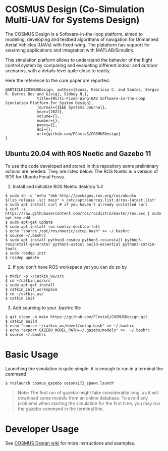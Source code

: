 # COSMUS Design (Co-Simulation Multi-UAV for Systems Design)

The COSMUS Design is a Software-in-the-loop platform, aimed to modeling, developing and testbed algorithms of navigation for Unmanned Aerial Vehicles (UAVs) with fixed-wing. The plataform has support for swarming applications and integration with MATLAB/Simulink.

This simulation platform allows to understand the behavior of the flight control system by comparing and evaluating different indoor and outdoor scenarios, with a details level quite close to reality.

Here the reference to the core paper are reported.

```console
@ARTICLE{COSMUSDesign, author={Souza, Fabrício C. and Santos, Sérgio R. Barros Dos and Givigi, Sidney N.},
              title={Multi-Fixed-Wing-UAV Software-in-the-Loop Simulation Platform for System Design},
              journal={IEEE Systems Journal},
              year={2022},
              volume={},
              number={},
              pages={},
              doi={},
              url={github.com/FCostaS/COSMUSDesign}
}
```

## Ubuntu 20.04 with ROS Noetic and Gazebo 11

To use the code developed and stored in this repository some preliminary actions are needed. They are listed below. The ROS Noetic is a version of ROS for Ubuntu Focal Fossa.

1. Install and initialize ROS Noetic desktop full
```
$ sudo sh -c 'echo "deb http://packages.ros.org/ros/ubuntu $(lsb_release -sc) main" > /etc/apt/sources.list.d/ros-latest.list'
$ sudo apt install curl # if you haven't already installed curl
$ curl -s https://raw.githubusercontent.com/ros/rosdistro/master/ros.asc | sudo apt-key add -
$ sudo apt-get update
$ sudo apt install ros-noetic-desktop-full
$ echo "source /opt/ros/noetic/setup.bash" >> ~/.bashrc
$ source ~/.bashrc
$ sudo apt install python3-rosdep python3-rosinstall python3-rosinstall-generator python3-wstool build-essential python3-catkin-tools
$ sudo rosdep init
$ rosdep update
```

2. If you don't have ROS workspace yet you can do so by
```
$ mkdir -p ~/catkin_ws/src
$ cd ~/catkin_ws/src
$ sudo apt-get install
$ catkin_init_workspace
$ cd ~/catkin_ws/
$ catkin init
```

3. Add sourcing to your .bashrc file
```
$ git clone -b main https://github.com/FCostaS/COSMUSDesign.git
$ catkin build
$ echo "source ~/catkin_ws/devel/setup.bash" >> ~/.bashrc
$ echo "export GAZEBO_MODEL_PATH=~/.gazebo/models" >>  ~/.bashrc
$ source ~/.bashrc
```

# Basic Usage
Launching the simulation is quite simple: it is enough to run in a terminal the command
```
$ roslaunch cosmus_gazebo cessna172_spawn.launch
```
> Note: The first run of gazebo might take considerably long, as it will download some models from an online database. To avoid any problems when starting the simulation for the first time, you may run the gazebo command in the terminal line.

# Developer Usage

See [COSMUS Design wiki](https://github.com/FCostaS/COSMUSDesign/wiki) for more instructions and examples.
